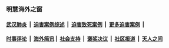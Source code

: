 
### 明慧海外之窗

####  [武汉肺炎](indexes/365.md?t=01300600) &nbsp;|&nbsp;  [迫害案例综述](indexes/328.md?t=01300600) &nbsp;|&nbsp; [迫害致死案例](indexes/277.md?t=01300600)  &nbsp;|&nbsp; [更多迫害案例](indexes/81.md?t=01300600)  &nbsp;|&nbsp; 
####  [时事评论](indexes/251.md?t=01300600) &nbsp;|&nbsp; [海外简讯](indexes/245.md?t=01300600)&nbsp;|&nbsp;  [社会支持](indexes/140.md?t=01300600) &nbsp;|&nbsp; [褒奖决议](indexes/282.md?t=01300600) &nbsp;|&nbsp; [社区报道](indexes/91.md?t=01300600)  &nbsp;|&nbsp; [天人之间](indexes/78.md?t=01300600) 

